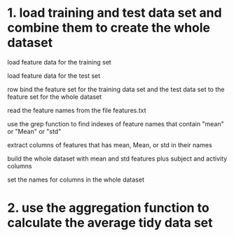 
# 1. load training and test data set and combine them to create the whole dataset
 load feature data for the training set


 load feature data for the test set

 row bind the feature set for the training data set and the test data set to the feature set for the whole dataset


 read the feature names  from the file features.txt


 use the grep function to  find indexes of feature names that contain "mean" or "Mean" or "std"


 extract columns of features that has mean, Mean, or std in their names


 build the whole dataset with mean and std features plus subject and activity columns 


 set the names for columns in the whole dataset


# 2. use the aggregation function to calculate the average tidy data set
